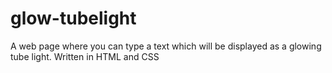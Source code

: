 # glow-tubelight

A web page where you can type a text which will be displayed as a glowing tube light. Written in HTML and CSS
